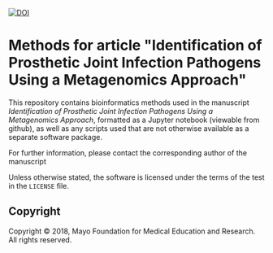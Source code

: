 [![DOI](https://zenodo.org/badge/126394163.svg)](https://zenodo.org/badge/latestdoi/126394163)
# Methods for article "Identification of Prosthetic Joint Infection Pathogens Using a Metagenomics Approach"

This repository contains bioinformatics methods used in the manuscript _Identification of Prosthetic Joint Infection Pathogens Using a Metagenomics Approach_, formatted as a Jupyter notebook (viewable from github), as well as any scripts used that are not otherwise available as a separate software package.

For further information, please contact the corresponding author of the manuscript

Unless otherwise stated, the software is licensed under the terms of the test in the `LICENSE` file.

## Copyright

Copyright © 2018, Mayo Foundation for Medical Education and Research. All rights reserved.
